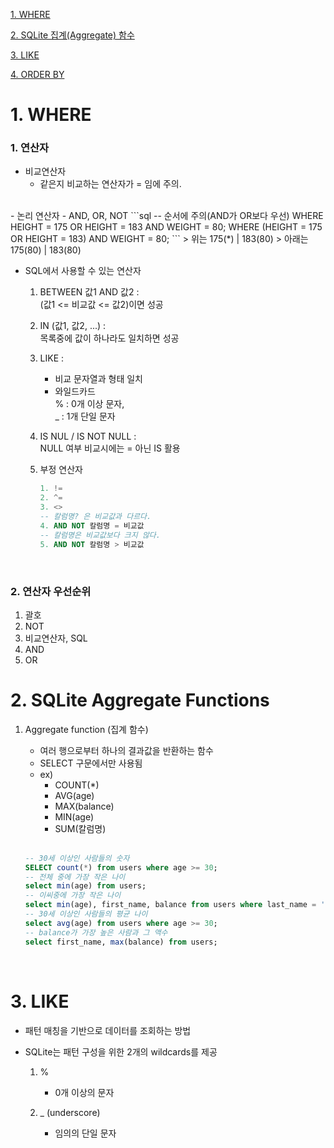 [1. WHERE](#1-where)
 
[2. SQLite 집계(Aggregate) 함수](#2-sqlite-aggregate-functions)

[3. LIKE](#3-like)

[4. ORDER BY]()


# 1.    WHERE

### 1. 연산자
- 비교연산자  
    - 같은지 비교하는 연산자가 = 임에 주의.  
<br>
- 논리 연산자  
    - AND, OR, NOT
```sql
-- 순서에 주의(AND가 OR보다 우선)
WHERE HEIGHT = 175 OR HEIGHT = 183 AND WEIGHT = 80;
WHERE (HEIGHT = 175 OR HEIGHT = 183) AND WEIGHT = 80;
```
> 위는 175(*) | 183(80)  
> 아래는 175(80) | 183(80)  

- SQL에서 사용할 수 있는 연산자
    1. BETWEEN 값1 AND 값2 :  
     (값1 <= 비교값 <= 값2)이면 성공
    2. IN (값1, 값2, ...) :  
    목록중에 값이 하나라도 일치하면 성공
    3. LIKE :  
        - 비교 문자열과 형태 일치
        - 와일드카드  
        % : 0개 이상 문자,  
        _ : 1개 단일 문자
    4. IS NUL / IS NOT NULL :  
    NULL 여부 비교시에는 = 아닌 IS 활용

    5. 부정 연산자
        ```sql
        1. != 
        2. ^=
        3. <>
        -- 칼럼명? 은 비교값과 다르다.
        4. AND NOT 칼럼명 = 비교값
        -- 칼럼명은 비교값보다 크지 않다.
        5. AND NOT 칼럼명 > 비교값 
        ```

<br>

### 2. 연산자 우선순위

1. 괄호
2. NOT
3. 비교연산자, SQL
4. AND
5. OR


# 2. SQLite Aggregate Functions

1. Aggregate function (집계 함수)
    - 여러 행으로부터 하나의 결과값을 반환하는 함수
    - SELECT 구문에서만 사용됨
    - ex) 
        - COUNT(*)
        - AVG(age)
        - MAX(balance)
        - MIN(age)
        - SUM(칼럼명)

    <br>

    ```sql
    -- 30세 이상인 사람들의 숫자
    SELECT count(*) from users where age >= 30;
    -- 전체 중에 가장 작은 나이
    select min(age) from users;
    -- 이씨중에 가장 작은 나이
    select min(age), first_name, balance from users where last_name = '이';
    -- 30세 이상인 사람들의 평균 나이
    select avg(age) from users where age >= 30;
    -- balance가 가장 높은 사람과 그 액수
    select first_name, max(balance) from users;
    ```

<br>

# 3. LIKE

- 패턴 매칭을 기반으로 데이터를 조회하는 방법
- SQLite는 패턴 구성을 위한 2개의 wildcards를 제공

    1. % 
        - 0개 이상의 문자
    
    2. _ (underscore)  
        - 임의의 단일 문자

   
